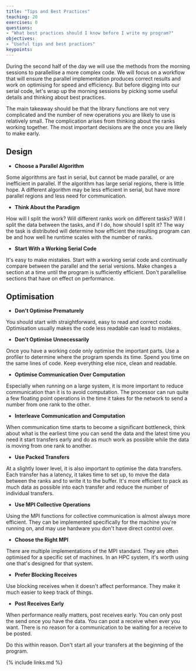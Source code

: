 ```yaml
---
title: "Tips and Best Practices"
teaching: 20
exercises: 0
questions:
- "What best practices should I know before I write my program?"
objectives:
- "Useful tips and best practices"
keypoints:
---
```


During the second half of the day we will use the methods from the morning sessions
to parallellise a more complex code.
We will focus on a workflow that will ensure the parallel implementation produces
correct results and work on optimising for speed and efficiency. 
But before digging into our serial code, let's wrap up the morning sessions by picking
some useful details and thinking about best practices.

The main takeaway should be that the library functions are not very complicated and 
the number of new operations you are likely to use is relatively small.
The complication arises from thinking about the ranks working together.
The most important decisions are the once you are likely to make early.

## Design

* **Choose a Parallel Algorithm**

Some algorithms are fast in serial, but cannot be made parallel, or are
inefficient in parallel.
If the algorithm has large serial regions, there is little hope.
A different algorithm may be less efficient in serial, but have more
parallel regions and less need for communication.


* **Think About the Paradigm**

How will I split the work? Will different ranks work on different tasks?
Will I split the data between the tasks, and if I do, how should I split it?
The way the task is distributed will determine how efficient the resulting
program can be and how well he runtime scales with the number of ranks.


* **Start With a Working Serial Code**

It's easy to make mistakes.
Start with a working serial code and continually compare between the
parallel and the serial versions.
Make changes a section at a time until the program is sufficiently
efficient.
Don't parallellise sections that have on effect on performance.

## Optimisation

* **Don't Optimise Prematurely**

You should start with straightforward, easy to read and correct code.
Optimisation usually makes the code less readable can lead to mistakes.


* **Don't Optimise Unnecessarily**

Once you have a working code only optimise the important parts.
Use a profiler to determine where the program spends its time.
Spend you time on the same lines of code.
Keep everything else nice, clean and readable.


* **Optimise Communication Over Computation**

Especially when running on a large system, it is more important to reduce 
communication than it is to avoid computation. The processor can run quite a 
few floating point operations in the time it takes for the network to send
a number from one rank to the other.


* **Interleave Communication and Computation**

When communication time starts to become a significant bottleneck, think about
what is the earliest time you can send the data and the latest time you need it
start transfers early and do as much work as possible while the data is moving
from one rank to another.


* **Use Packed Transfers**

At a slightly lower level, it is also important to optimise the data transfers.
Each transfer has a latency, it takes time to set up, to move the data
between the ranks and to write it to the buffer.
It's more efficient to pack as much data as possible into each transfer
and reduce the number of individual transfers.

* **Use MPI Collective Operations**

Using the MPI functions for collective communication is almost always more
efficient.
They can be implemented specifically for the machine you're running on,
and may use hardware you don't have direct control over.


* **Choose the Right MPI**

There are multiple implementations of the MPI standard.
They are often optimised for a specific set of machines.
In an HPC system, it's worth using one that's designed for that system.


* **Prefer Blocking Receives**

Use blocking receives when it doesn't affect performance.
They make it much easier to keep track of things.


* **Post Receives Early**

When performance really matters, post receives early.
You can only post the send once you have the data.
You can post a receive when ever you want.
There is no reason for a communication to be waiting for a
receive to be posted.

Do this within reason. Don't start all your transfers at the beginning of the program.

{% include links.md %}

